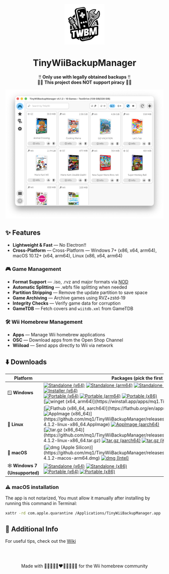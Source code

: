 <p align="center">
  <img alt="TinyWiiBackupManager Logo" width="128" src="assets/TinyWiiBackupManager.png">
</p>

<h1 align="center">TinyWiiBackupManager</h1>

<p align="center">
  ‼️ <strong>Only use with legally obtained backups</strong> ‼️<br>
  🏴‍☠️ <strong>This project does NOT support piracy</strong> 🏴‍☠️
</p>

<p align="center">
  <img alt="App Screenshot" src="assets/screenshot.png">
</p>

## ✨ Features

- **Lightweight & Fast** — No Electron!!
- **Cross-Platform** — Cross-Platform — Windows 7+ (x86, x64, arm64), macOS 10.12+ (x64, arm64), Linux (x86, x64, arm64)

### 🎮 **Game Management**

- **Format Support** — .iso, .rvz and major formats via [NOD](https://github.com/encounter/nod)
- **Automatic Splitting** — .wbfs file splitting when needed
- **Partition Stripping** — Remove the update partition to save space
- **Game Archiving** — Archive games using RVZ+zstd-19
- **Integrity Checks** — Verify game data for corruption
- **GameTDB** — Fetch covers and `wiitdb.xml` from GameTDB

### 🛠️ **Wii Homebrew Management**

- **Apps** — Manage Wii homebrew applications
- **OSC** — Download apps from the Open Shop Channel
- **Wiiload** — Send apps directly to Wii via network

## ⬇️ Downloads

| Platform | Packages (pick the first if unsure) |
|----------|------------------|
| 🪟 **Windows** | [![Standalone (x64)](https://img.shields.io/badge/Standalone_(x64)-v4.1.2-lightblue)](https://github.com/mq1/TinyWiiBackupManager/releases/download/4.1.2/TinyWiiBackupManager-4.1.2-windows-x64.zip) [![Standalone (arm64)](https://img.shields.io/badge/Standalone_(arm64)-v4.1.2-lightblue)](https://github.com/mq1/TinyWiiBackupManager/releases/download/4.1.2/TinyWiiBackupManager-4.1.2-windows-arm64.zip) [![Standalone (x86)](https://img.shields.io/badge/Standalone_(x86)-v4.1.2-lightblue)](https://github.com/mq1/TinyWiiBackupManager/releases/download/4.1.2/TinyWiiBackupManager-4.1.2-windows-x86.zip)<br>[![Installer (x64)](https://img.shields.io/badge/Installer_(x64)-v4.1.2-lightblue)](https://github.com/mq1/TinyWiiBackupManager/releases/download/4.1.2/TinyWiiBackupManager-4.1.2-windows-x64-setup.exe)<br>[![Portable (x64)](https://img.shields.io/badge/Portable_(x64)-v4.1.2-lightblue)](https://github.com/mq1/TinyWiiBackupManager/releases/download/4.1.2/TinyWiiBackupManager-4.1.2-windows-x64-portable.zip) [![Portable (arm64)](https://img.shields.io/badge/Portable_(arm64)-v4.1.2-lightblue)](https://github.com/mq1/TinyWiiBackupManager/releases/download/4.1.2/TinyWiiBackupManager-4.1.2-windows-arm64-portable.zip) [![Portable (x86)](https://img.shields.io/badge/Portable_(x86)-v4.1.2-lightblue)](https://github.com/mq1/TinyWiiBackupManager/releases/download/4.1.2/TinyWiiBackupManager-4.1.2-windows-x86-portable.zip)<br>[![winget (x64, arm64)](https://img.shields.io/winget/v/mq1.TinyWiiBackupManager?label=winget%20(x64,%20arm64))](https://winstall.app/apps/mq1.TinyWiiBackupManager) |
| 🐧 **Linux** | [![Flathub (x86_64, aarch64)](https://img.shields.io/flathub/v/it.mq1.TinyWiiBackupManager?label=Flathub%20(x86_64,%20aarch64))](https://flathub.org/en/apps/it.mq1.TinyWiiBackupManager)<br>[![AppImage (x86_64)](https://img.shields.io/badge/AppImage_(x86__64)-v4.1.2-green)](https://github.com/mq1/TinyWiiBackupManager/releases/download/4.1.2/TinyWiiBackupManager-4.1.2-linux-x86_64.AppImage) [![AppImage (aarch64)](https://img.shields.io/badge/AppImage_(aarch64)-v4.1.2-green)](https://github.com/mq1/TinyWiiBackupManager/releases/download/4.1.2/TinyWiiBackupManager-4.1.2-linux-aarch64.AppImage)<br>[![tar.gz (x86_64)](https://img.shields.io/badge/tar.gz_(x86__64)-v4.1.2-orange)](https://github.com/mq1/TinyWiiBackupManager/releases/download/4.1.2/TinyWiiBackupManager-4.1.2-linux-x86_64.tar.gz) [![tar.gz (aarch64)](https://img.shields.io/badge/tar.gz_(aarch64)-v4.1.2-orange)](https://github.com/mq1/TinyWiiBackupManager/releases/download/4.1.2/TinyWiiBackupManager-4.1.2-linux-aarch64.tar.gz) [![tar.gz (i686)](https://img.shields.io/badge/tar.gz_(i686)-v4.1.2-orange)](https://github.com/mq1/TinyWiiBackupManager/releases/download/4.1.2/TinyWiiBackupManager-4.1.2-linux-i686.tar.gz) |
| 🍏 **macOS** | [![dmg (Apple Silicon)](https://img.shields.io/badge/dmg_(Apple_Silicon)-v4.1.2-lightgray)](https://github.com/mq1/TinyWiiBackupManager/releases/download/4.1.2/TinyWiiBackupManager-4.1.2-macos-arm64.dmg) [![dmg (Intel)](https://img.shields.io/badge/dmg_(Intel)-v4.1.2-lightgray)](https://github.com/mq1/TinyWiiBackupManager/releases/download/4.1.2/TinyWiiBackupManager-4.1.2-macos-x86_64.dmg) |
| 🕸️ **Windows 7 (Unsupported)** | [![Standalone (x64)](https://img.shields.io/badge/Standalone_(x64)-v4.1.2-cyan)](https://github.com/mq1/TinyWiiBackupManager/releases/download/4.1.2/TinyWiiBackupManager-4.1.2-win7-x64.zip) [![Standalone (x86)](https://img.shields.io/badge/Standalone_(x86)-v4.1.2-cyan)](https://github.com/mq1/TinyWiiBackupManager/releases/download/4.1.2/TinyWiiBackupManager-4.1.2-win7-x86.zip)<br>[![Portable (x64)](https://img.shields.io/badge/Portable_(x64)-v4.1.2-cyan)](https://github.com/mq1/TinyWiiBackupManager/releases/download/4.1.2/TinyWiiBackupManager-4.1.2-win7-x64-portable.zip) [![Portable (x86)](https://img.shields.io/badge/Portable_(x86)-v4.1.2-cyan)](https://github.com/mq1/TinyWiiBackupManager/releases/download/4.1.2/TinyWiiBackupManager-4.1.2-win7-x86-portable.zip) |

### ⚠️ macOS installation
The app is not notarized, You must allow it manually after installing by running this command in Terminal:
```sh
xattr -rd com.apple.quarantine /Applications/TinyWiiBackupManager.app
```

## 📄 Additional Info

For useful tips, check out the [Wiki](https://github.com/mq1/TinyWiiBackupManager/wiki)

<br>
<br>

<p align="center"> Made with 🤍🩷🩵🤎🖤❤️🧡💛💚💙💜 for the Wii homebrew community </p>
